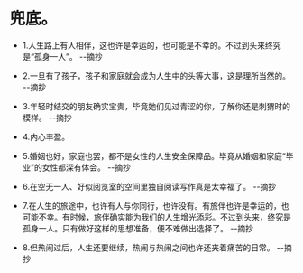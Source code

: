 # 兜底。

- 1.人生路上有人相伴，这也许是幸运的，也可能是不幸的。不过到头来终究是“孤身一人”。 --摘抄

- 2.一旦有了孩子，孩子和家庭就会成为人生中的头等大事，这是理所当然的。 --摘抄

- 3.年轻时结交的朋友确实宝贵，毕竟她们见过青涩的你，了解你还是刺猬时的模样。 --摘抄

- 4.内心丰盈。

- 5.婚姻也好，家庭也罢，都不是女性的人生安全保障品。毕竟从婚姻和家庭“毕业”的女性都深有体会。 --摘抄

- 6.在空无一人、好似阅览室的空间里独自阅读写作真是太幸福了。 --摘抄

- 7.在人生的旅途中，也许有人与你同行，也许没有。有旅伴也许是幸运的，也可能不幸。有时候，旅伴确实能为我们的人生增光添彩。不过到头来，终究是孤身一人。只有做好这样的思想准备，便不难做出选择了。 --摘抄

- 8.但热闹过后，人生还要继续，热闹与热闹之间也许还夹着痛苦的日常。 --摘抄
